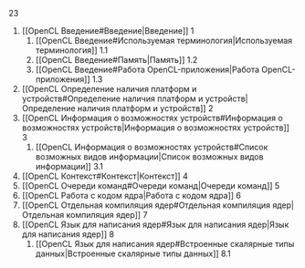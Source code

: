 
23

1. [[OpenCL Введение#Введение|Введение]]  1
	1. [[OpenCL Введение#Используемая терминология|Используемая терминология]] 1.1
	2. [[OpenCL Введение#Память|Память]] 1.2
	3. [[OpenCL Введение#Работа OpenCL-приложения|Работа OpenCL-приложения]] 1.3
2. [[OpenCL Определение наличия платформ и устройств#Определение наличия платформ и устройств|Определение наличия платформ и устройств]] 2
3. [[OpenCL Информация о возможностях устройств#Информация о возможностях устройств|Информация о возможностях устройств]] 3
	1. [[OpenCL Информация о возможностях устройств#Список возможных видов информации|Список возможных видов информации]] 3.1
4. [[OpenCL Контекст#Контекст|Контекст]] 4
5. [[OpenCL Очереди команд#Очереди команд|Очереди команд]] 5
6. [[OpenCL Работа с кодом ядра|Работа с кодом ядра]] 6
7. [[OpenCL Отдельная компиляция ядер#Отдельная компиляция ядер|Отдельная компиляция ядер]] 7
8. [[OpenCL Язык для написания ядер#Язык для написания ядер|Язык для написания ядер]] 8
	1. [[OpenCL Язык для написания ядер#Встроенные скалярные типы данных|Встроенные скалярные типы данных]] 8.1











